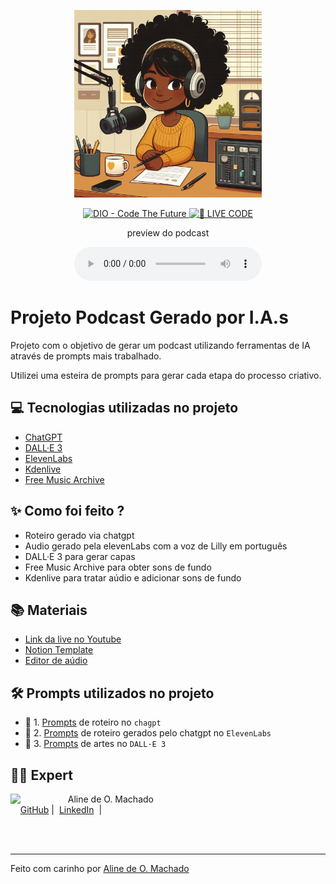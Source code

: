 <p align="center">
<img 
    src="./assets/cover.png"
    width="300"
/>
</p>

<p align="center">
<a href="https://dio.me/">
    <img 
        src="https://img.shields.io/badge/DIO-Code_The_Future-28DA77?logo=youtube" 
        alt="DIO - Code The Future">
</a>
<a href="https://dio.me/">
<img 
    src="https://img.shields.io/badge/🔴_LIVE_CODE-FF5E72" 
    alt="🔴 LIVE CODE">
</a>
</p>

<p align="center">
    preview do podcast
</p>

<div align="center">
    <audio src="output/podcast.mp3" controls title="Podcast"></audio>
</div>

# Projeto Podcast Gerado por I.A.s


Projeto com o objetivo de gerar um podcast utilizando ferramentas de IA através de prompts mais trabalhado.

Utilizei uma esteira de prompts para gerar cada etapa do processo criativo.

## 💻 Tecnologias utilizadas no projeto

- [ChatGPT](https://chat.openai.com/) 
- [DALL·E 3](https://www.bing.com/images/create/?ref=hn)
- [ElevenLabs](https://beta.elevenlabs.io/)
- [Kdenlive](https://kdenlive.org/en/)
- [Free Music Archive](https://freemusicarchive.org/home)
  
## ✨ Como foi feito ?

- Roteiro gerado via chatgpt
- Audio gerado pela elevenLabs com a voz de Lilly em português
- DALL·E 3 para gerar capas
- Free Music Archive para obter sons de fundo
- Kdenlive para tratar aúdio e adicionar sons de fundo


## 📚 Materiais

- [Link da live no Youtube](https://www.youtube.com)
- [Notion Template](https://helpful-jump-17b.notion.site/PAS-Podcast-AI-Studio-210489e15d7a4a73b743bb159e45d06f?pvs=4)
- [Editor de aúdio](https://kdenlive.org/en/)


## 🛠️ Prompts utilizados no projeto


- 🤖 1. [Prompts]((src/prompts/chatgpt.md)) de roteiro no `chagpt`
- 🤖 2. [Prompts](src/prompts/roteiro-gerado-pelo-chatgpt.md) de roteiro gerados pelo chatgpt no  `ElevenLabs`
- 🤖 3. [Prompts](src/prompts/dalle.md) de artes no `DALL·E 3`

## 👨‍💻 Expert

<p>
    <img 
      align=left 
      margin=10 
      width=80 
      src="https://avatars.githubusercontent.com/u/7563167?s=400&u=18d3a8510f96dd9586a6b0b74b43dee3c004368d&v=4"
    />
    <p>&nbsp&nbsp&nbspAline de O. Machado<br>
    &nbsp&nbsp&nbsp
    <a href="https://github.com/alinemach">
    GitHub</a>&nbsp;|&nbsp;
    <a href="www.linkedin.com/in/alinemach">LinkedIn</a>
&nbsp;|&nbsp;</p>
</p>
<br/><br/>
<p>

---

Feito com carinho por [Aline de O. Machado](https://github.com/alinemach)